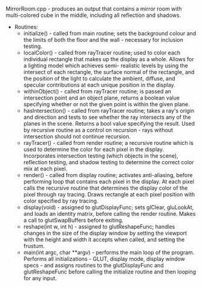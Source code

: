 MirrorRoom.cpp - produces an output that contains a mirror room with  multi-colored cube in the middle, including all reflection and shadows.

- Routines:
	- initialize() - called from main routine; sets the background colour and the limits of
				   both the floor and the wall - necessary for inclusion testing.
	- localColor() - called from rayTracer routine; used to color each individual rectangle that makes
				   up the display as a whole.  Allows for a lighting model which achieves semi-
				   realistic levels by using the intersect of each rectangle, the surface
				   normal of the rectangle, and the position of the light to calculate the ambient,
				   diffuse, and specular contributions at each unique position in the display.
	- withinObject() - called from rayTracer routine; is passed an intersection point and an
				   object plane, returns a boolean value specifying whether or not the given point is
				   within the given plane.
	- hasIntersection() - called from rayTracer routine; takes a ray's origin and direction and tests
				   to see whether the ray intersects any of the planes in the scene.  Returns a bool
				   value specifying the result.  Used by recursive routine as a control on recursion
				   - rays without intersection should not continue recursion.
	- rayTracer() - called from render routine; a recursive routine which is used to determine the color 
				   for each pixel in the display.  Incorporates intersection testing (which objects in 
				   the scene), reflection testing, and shadow testing to determine the correct color mix
				   at each pixel.
	- render() - called from display routine; activates anti-aliasing, before performing loop that contains
				   each pixel in the display.  At each pixel calls the recursive routine that determines
				   the display color of the pixel through ray tracing. Draws rectangle at each pixel 
				   position with color specified by ray tracing.
	- display(void) - assigned to glutDisplayFunc; sets glClear, gluLookAt, and
				   loads an identity matrix, before calling the render routine.  Makes a 
				   call to glutSwapBuffers before exiting.
	- reshape(int w, int h) - assigned to glutReshapeFunc; handles changes in the
				   size of the display window by setting the viewport with the
				   height and width it accepts when called, and setting the frustum.
	- main(int argc, char **argv) - performs the main loop of the program.  Performs
				   all initializations - GLUT, display mode, display window specs -
				   and assigns routines to the glutDisplayFunc and glutReshapeFunc
				   before calling the initialize routine and then looping for any
				   input.
